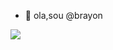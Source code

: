 - 👋 ola,sou @brayon
  




![](https://tenor.com/pt-BR/view/neymar-neymar-jr-neymar-celebration-neymar-dance-neymar-dive-gif-25425357)


































